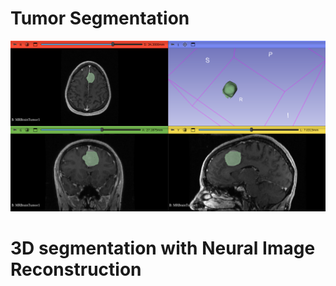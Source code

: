 # Tumor Segmentation
![image_alt](https://github.com/shoaibgi/Brain-Tumor-Segmentation/blob/main/2025-04-10-Scene.png?raw=true)

# 3D segmentation with Neural Image Reconstruction
